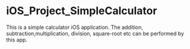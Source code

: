 # iOS_Project_SimpleCalculator

This is a simple calculator iOS application. The addition, subtraction,multiplication, division,
square-root etc can be performed by this app.
